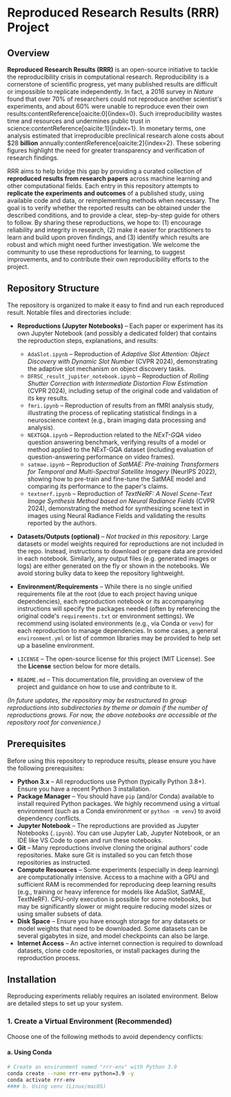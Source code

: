 # Reproduced Research Results (RRR) Project

## Overview

**Reproduced Research Results (RRR)** is an open-source initiative to tackle the reproducibility crisis in computational research. Reproducibility is a cornerstone of scientific progress, yet many published results are difficult or impossible to replicate independently. In fact, a 2016 survey in *Nature* found that over 70% of researchers could not reproduce another scientist's experiments, and about 60% were unable to reproduce even their own results:contentReference[oaicite:0]{index=0}. Such irreproducibility wastes time and resources and undermines public trust in science:contentReference[oaicite:1]{index=1}. In monetary terms, one analysis estimated that irreproducible preclinical research alone costs about $28 **billion** annually:contentReference[oaicite:2]{index=2}. These sobering figures highlight the need for greater transparency and verification of research findings.

RRR aims to help bridge this gap by providing a curated collection of **reproduced results from research papers** across machine learning and other computational fields. Each entry in this repository attempts to **replicate the experiments and outcomes** of a published study, using available code and data, or reimplementing methods when necessary. The goal is to verify whether the reported results can be obtained under the described conditions, and to provide a clear, step-by-step guide for others to follow. By sharing these reproductions, we hope to: (1) encourage reliability and integrity in research, (2) make it easier for practitioners to learn and build upon proven findings, and (3) identify which results are robust and which might need further investigation. We welcome the community to use these reproductions for learning, to suggest improvements, and to contribute their own reproducibility efforts to the project.

## Repository Structure

The repository is organized to make it easy to find and run each reproduced result. Notable files and directories include:

- **Reproductions (Jupyter Notebooks)** – Each paper or experiment has its own Jupyter Notebook (and possibly a dedicated folder) that contains the reproduction steps, explanations, and results:
  - `AdaSlot.ipynb` – Reproduction of *Adaptive Slot Attention: Object Discovery with Dynamic Slot Number* (CVPR 2024), demonstrating the adaptive slot mechanism on object discovery tasks.
  - `DFRSC_result_jupiter_notebook.ipynb` – Reproduction of *Rolling Shutter Correction with Intermediate Distortion Flow Estimation* (CVPR 2024), including setup of the original code and validation of its key results.
  - `fmri.ipynb` – Reproduction of results from an fMRI analysis study, illustrating the process of replicating statistical findings in a neuroscience context (e.g., brain imaging data processing and analysis).
  - `NEXTGQA.ipynb` – Reproduction related to the *NExT-GQA* video question answering benchmark, verifying results of a model or method applied to the NExT-GQA dataset (including evaluation of question-answering performance on video frames).
  - `satmae.ipynb` – Reproduction of *SatMAE: Pre-training Transformers for Temporal and Multi-Spectral Satellite Imagery* (NeurIPS 2022), showing how to pre-train and fine-tune the SatMAE model and comparing its performance to the paper's claims.
  - `textnerf.ipynb` – Reproduction of *TextNeRF: A Novel Scene-Text Image Synthesis Method based on Neural Radiance Fields* (CVPR 2024), demonstrating the method for synthesizing scene text in images using Neural Radiance Fields and validating the results reported by the authors.

- **Datasets/Outputs (optional)** – *Not tracked in this repository.* Large datasets or model weights required for reproductions are not included in the repo. Instead, instructions to download or prepare data are provided in each notebook. Similarly, any output files (e.g. generated images or logs) are either generated on the fly or shown in the notebooks. We avoid storing bulky data to keep the repository lightweight.

- **Environment/Requirements** – While there is no single unified requirements file at the root (due to each project having unique dependencies), each reproduction notebook or its accompanying instructions will specify the packages needed (often by referencing the original code's `requirements.txt` or environment settings). We recommend using isolated environments (e.g., via Conda or `venv`) for each reproduction to manage dependencies. In some cases, a general `environment.yml` or list of common libraries may be provided to help set up a baseline environment.

- `LICENSE` – The open-source license for this project (MIT License). See the **License** section below for more details.

- `README.md` – This documentation file, providing an overview of the project and guidance on how to use and contribute to it.

*(In future updates, the repository may be restructured to group reproductions into subdirectories by theme or domain if the number of reproductions grows. For now, the above notebooks are accessible at the repository root for convenience.)*

## Prerequisites

Before using this repository to reproduce results, please ensure you have the following prerequisites:

- **Python 3.x** – All reproductions use Python (typically Python 3.8+). Ensure you have a recent Python 3 installation.
- **Package Manager** – You should have `pip` (and/or Conda) available to install required Python packages. We highly recommend using a virtual environment (such as a Conda environment or `python -m venv`) to avoid dependency conflicts.
- **Jupyter Notebook** – The reproductions are provided as Jupyter Notebooks (`.ipynb`). You can use Jupyter Lab, Jupyter Notebook, or an IDE like VS Code to open and run these notebooks.
- **Git** – Many reproductions involve cloning the original authors’ code repositories. Make sure Git is installed so you can fetch those repositories as instructed.
- **Compute Resources** – Some experiments (especially in deep learning) are computationally intensive. Access to a machine with a GPU and sufficient RAM is recommended for reproducing deep learning results (e.g., training or heavy inference for models like AdaSlot, SatMAE, TextNeRF). CPU-only execution is possible for some notebooks, but may be significantly slower or might require reducing model sizes or using smaller subsets of data.
- **Disk Space** – Ensure you have enough storage for any datasets or model weights that need to be downloaded. Some datasets can be several gigabytes in size, and model checkpoints can also be large.
- **Internet Access** – An active internet connection is required to download datasets, clone code repositories, or install packages during the reproduction process.

## Installation

Reproducing experiments reliably requires an isolated environment. Below are detailed steps to set up your system.

### 1. Create a Virtual Environment (Recommended)
Choose one of the following methods to avoid dependency conflicts:

#### a. Using Conda
```bash
# Create an environment named "rrr-env" with Python 3.9
conda create --name rrr-env python=3.9 -y
conda activate rrr-env
#### b. Using venv (Linux/macOS)

